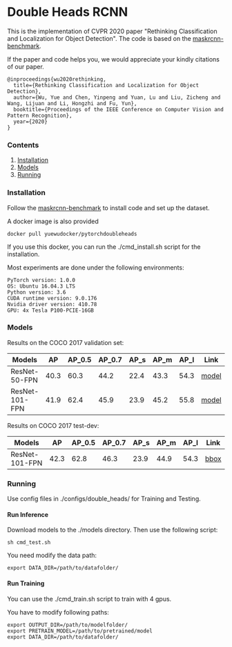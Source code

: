 # Double Heads RCNN

This is the implementation of CVPR 2020 paper "Rethinking Classification and Localization for Object Detection". The code is based on the [maskrcnn-benchmark](https://github.com/facebookresearch/maskrcnn-benchmark).


If the paper and code helps you, we would appreciate your kindly citations of our paper.
```
@inproceedings{wu2020rethinking,
  title={Rethinking Classification and Localization for Object Detection},
  author={Wu, Yue and Chen, Yinpeng and Yuan, Lu and Liu, Zicheng and Wang, Lijuan and Li, Hongzhi and Fu, Yun},
  booktitle={Proceedings of the IEEE Conference on Computer Vision and Pattern Recognition},
  year={2020}
}
```

### Contents
1. [Installation](#installation)
2. [Models](#models)
2. [Running](#running)

### Installation 
Follow the [maskrcnn-benchmark](./OLD_README.md) to install code and set up the dataset.

A docker image is also provided 
```
docker pull yuewudocker/pytorchdoubleheads 
```
If you use this docker, you can run the ./cmd_install.sh script for the installation. 

Most experiments are done under the following environments:
```
PyTorch version: 1.0.0
OS: Ubuntu 16.04.3 LTS
Python version: 3.6
CUDA runtime version: 9.0.176
Nvidia driver version: 410.78
GPU: 4x Tesla P100-PCIE-16GB 
```


### Models
Results on the COCO 2017 validation set:

| Models         | AP |  AP_0.5 | AP_0.7 | AP_s | AP_m | AP_l | Link |
| -------------- | ------ | ---- |  ---- |  ---- |  ---- |  ---- |  ---- | 
| ResNet-50-FPN  | 40.3 | 60.3 | 44.2 | 22.4 | 43.3 | 54.3 | [model](https://drive.google.com/open?id=1KnRoyJQjS9rQUTCFEm54AIsUy2qbZTK_) |
| ResNet-101-FPN | 41.9 | 62.4 | 45.9 | 23.9 | 45.2 | 55.8 | [model](https://drive.google.com/open?id=18CMdq4U9TZOCz7SSj-3c27xkfqO_gvwP) |

Results on COCO 2017 test-dev:

| Models         | AP |  AP_0.5 | AP_0.7 | AP_s | AP_m | AP_l | Link |
| -------------- | ------ | ---- |  ---- |  ---- |  ---- |  ---- |  ---- | 
| ResNet-101-FPN | 42.3 | 62.8 | 46.3 | 23.9 | 44.9 | 54.3 | [bbox](https://drive.google.com/open?id=1jBQ2S_eDUyEJplZtofAAHOvkqo4UmlpA) |



### Running
Use config files in ./configs/double_heads/ for Training and Testing.
#### Run Inference
Download models to the ./models directory. Then use the following script:
```
sh cmd_test.sh
```

You need modify the data path:
```
export DATA_DIR=/path/to/datafolder/
```

#### Run Training
You can use the ./cmd_train.sh script to train with 4 gpus. 

You have to modify following paths:
```
export OUTPUT_DIR=/path/to/modelfolder/
export PRETRAIN_MODEL=/path/to/pretrained/model
export DATA_DIR=/path/to/datafolder/
```




